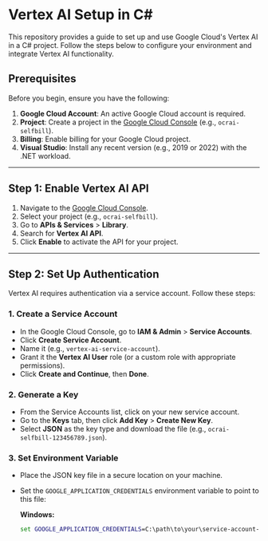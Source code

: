 # Vertex AI Setup in C#

This repository provides a guide to set up and use Google Cloud's Vertex AI in a C# project. Follow the steps below to configure your environment and integrate Vertex AI functionality.

## Prerequisites

Before you begin, ensure you have the following:

1. **Google Cloud Account**: An active Google Cloud account is required.
2. **Project**: Create a project in the [Google Cloud Console](https://console.cloud.google.com/) (e.g., `ocrai-selfbill`).
3. **Billing**: Enable billing for your Google Cloud project.
4. **Visual Studio**: Install any recent version (e.g., 2019 or 2022) with the .NET workload.

---

## Step 1: Enable Vertex AI API

1. Navigate to the [Google Cloud Console](https://console.cloud.google.com/).
2. Select your project (e.g., `ocrai-selfbill`).
3. Go to **APIs & Services** > **Library**.
4. Search for **Vertex AI API**.
5. Click **Enable** to activate the API for your project.

---

## Step 2: Set Up Authentication

Vertex AI requires authentication via a service account. Follow these steps:

### 1. Create a Service Account
- In the Google Cloud Console, go to **IAM & Admin** > **Service Accounts**.
- Click **Create Service Account**.
- Name it (e.g., `vertex-ai-service-account`).
- Grant it the **Vertex AI User** role (or a custom role with appropriate permissions).
- Click **Create and Continue**, then **Done**.

### 2. Generate a Key
- From the Service Accounts list, click on your new service account.
- Go to the **Keys** tab, then click **Add Key** > **Create New Key**.
- Select **JSON** as the key type and download the file (e.g., `ocrai-selfbill-123456789.json`).

### 3. Set Environment Variable
- Place the JSON key file in a secure location on your machine.
- Set the `GOOGLE_APPLICATION_CREDENTIALS` environment variable to point to this file:

  **Windows:**
  ```cmd
  set GOOGLE_APPLICATION_CREDENTIALS=C:\path\to\your\service-account-key.json

  
